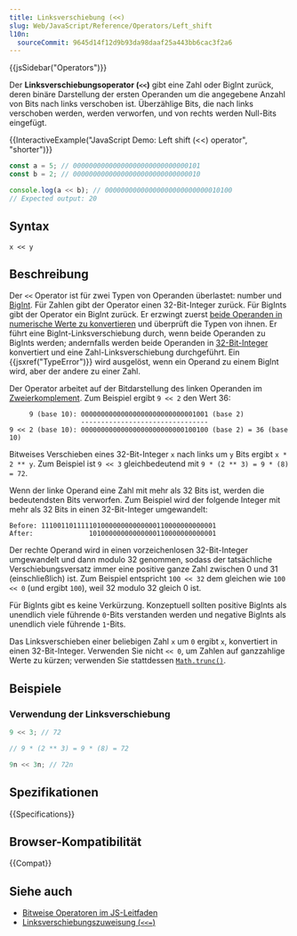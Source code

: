 ```yaml
---
title: Linksverschiebung (<<)
slug: Web/JavaScript/Reference/Operators/Left_shift
l10n:
  sourceCommit: 9645d14f12d9b93da98daaf25a443bb6cac3f2a6
---
```


{{jsSidebar("Operators")}}

Der **Linksverschiebungsoperator (`<<`)** gibt eine Zahl oder BigInt zurück, deren binäre Darstellung der ersten Operanden um die angegebene Anzahl von Bits nach links verschoben ist. Überzählige Bits, die nach links verschoben werden, werden verworfen, und von rechts werden Null-Bits eingefügt.

{{InteractiveExample("JavaScript Demo: Left shift (<<) operator", "shorter")}}

```js interactive-example
const a = 5; // 00000000000000000000000000000101
const b = 2; // 00000000000000000000000000000010

console.log(a << b); // 00000000000000000000000000010100
// Expected output: 20
```

## Syntax

```js-nolint
x << y
```

## Beschreibung

Der `<<` Operator ist für zwei Typen von Operanden überlastet: number und [BigInt](/de/docs/Web/JavaScript/Reference/Global_Objects/BigInt). Für Zahlen gibt der Operator einen 32-Bit-Integer zurück. Für BigInts gibt der Operator ein BigInt zurück. Er erzwingt zuerst [beide Operanden in numerische Werte zu konvertieren](/de/docs/Web/JavaScript/Guide/Data_structures#numeric_coercion) und überprüft die Typen von ihnen. Er führt eine BigInt-Linksverschiebung durch, wenn beide Operanden zu BigInts werden; andernfalls werden beide Operanden in [32-Bit-Integer](/de/docs/Web/JavaScript/Reference/Global_Objects/Number#fixed-width_number_conversion) konvertiert und eine Zahl-Linksverschiebung durchgeführt. Ein {{jsxref("TypeError")}} wird ausgelöst, wenn ein Operand zu einem BigInt wird, aber der andere zu einer Zahl.

Der Operator arbeitet auf der Bitdarstellung des linken Operanden im [Zweierkomplement](https://en.wikipedia.org/wiki/Two's_complement). Zum Beispiel ergibt `9 << 2` den Wert 36:

```plain
     9 (base 10): 00000000000000000000000000001001 (base 2)
                  --------------------------------
9 << 2 (base 10): 00000000000000000000000000100100 (base 2) = 36 (base 10)
```

Bitweises Verschieben eines 32-Bit-Integer `x` nach links um `y` Bits ergibt `x * 2 ** y`. Zum Beispiel ist `9 << 3` gleichbedeutend mit `9 * (2 ** 3) = 9 * (8) = 72`.

Wenn der linke Operand eine Zahl mit mehr als 32 Bits ist, werden die bedeutendsten Bits verworfen. Zum Beispiel wird der folgende Integer mit mehr als 32 Bits in einen 32-Bit-Integer umgewandelt:

```plain
Before: 11100110111110100000000000000110000000000001
After:              10100000000000000110000000000001
```

Der rechte Operand wird in einen vorzeichenlosen 32-Bit-Integer umgewandelt und dann modulo 32 genommen, sodass der tatsächliche Verschiebungsversatz immer eine positive ganze Zahl zwischen 0 und 31 (einschließlich) ist. Zum Beispiel entspricht `100 << 32` dem gleichen wie `100 << 0` (und ergibt `100`), weil 32 modulo 32 gleich 0 ist.

Für BigInts gibt es keine Verkürzung. Konzeptuell sollten positive BigInts als unendlich viele führende `0`-Bits verstanden werden und negative BigInts als unendlich viele führende `1`-Bits.

Das Linksverschieben einer beliebigen Zahl `x` um `0` ergibt `x`, konvertiert in einen 32-Bit-Integer. Verwenden Sie nicht `<< 0`, um Zahlen auf ganzzahlige Werte zu kürzen; verwenden Sie stattdessen [`Math.trunc()`](/de/docs/Web/JavaScript/Reference/Global_Objects/Math/trunc#using_bitwise_no-ops_to_truncate_numbers).

## Beispiele

### Verwendung der Linksverschiebung

```js
9 << 3; // 72

// 9 * (2 ** 3) = 9 * (8) = 72

9n << 3n; // 72n
```

## Spezifikationen

{{Specifications}}

## Browser-Kompatibilität

{{Compat}}

## Siehe auch

- [Bitweise Operatoren im JS-Leitfaden](/de/docs/Web/JavaScript/Guide/Expressions_and_operators#bitwise_operators)
- [Linksverschiebungszuweisung (`<<=`)](/de/docs/Web/JavaScript/Reference/Operators/Left_shift_assignment)
